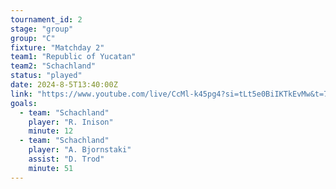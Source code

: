 ```yaml
---
tournament_id: 2
stage: "group"
group: "C"
fixture: "Matchday 2"
team1: "Republic of Yucatan"
team2: "Schachland"
status: "played"
date: 2024-8-5T13:40:00Z
link: "https://www.youtube.com/live/CcMl-k45pg4?si=tLt5e0BiIKTkEvMw&t=7477"
goals:
  - team: "Schachland"
    player: "R. Inison"
    minute: 12
  - team: "Schachland"
    player: "A. Bjornstaki"
    assist: "D. Trod"
    minute: 51
---
```

